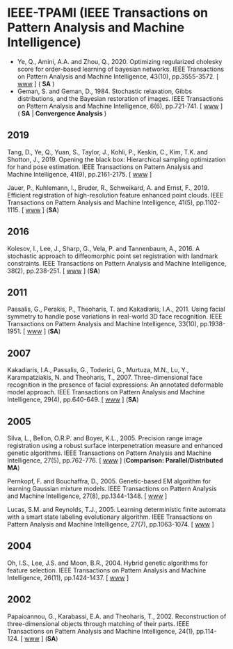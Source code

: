 # IEEE-TPAMI (IEEE Transactions on Pattern Analysis and Machine Intelligence)

* Ye, Q., Amini, A.A. and Zhou, Q., 2020. Optimizing regularized cholesky score for order-based learning of bayesian networks. IEEE Transactions on Pattern Analysis and Machine Intelligence, 43(10), pp.3555-3572. [ [www](https://ieeexplore.ieee.org/abstract/document/9079582) ] ( **SA** )
* Geman, S. and Geman, D., 1984. Stochastic relaxation, Gibbs distributions, and the Bayesian restoration of images. IEEE Transactions on Pattern Analysis and Machine Intelligence, 6(6), pp.721-741. [ [www](https://ieeexplore.ieee.org/abstract/document/4767596) ] ( **SA** | **Convergence Analysis** )

## 2019

Tang, D., Ye, Q., Yuan, S., Taylor, J., Kohli, P., Keskin, C., Kim, T.K. and Shotton, J., 2019. Opening the black box: Hierarchical sampling optimization for hand pose estimation. IEEE Transactions on Pattern Analysis and Machine Intelligence, 41(9), pp.2161-2175. [ [www](https://ieeexplore.ieee.org/abstract/document/8386667) ]

Jauer, P., Kuhlemann, I., Bruder, R., Schweikard, A. and Ernst, F., 2019. Efficient registration of high-resolution feature enhanced point clouds. IEEE Transactions on Pattern Analysis and Machine Intelligence, 41(5), pp.1102-1115. [ [www](https://ieeexplore.ieee.org/abstract/document/8352814) ] (**SA**)

## 2016

Kolesov, I., Lee, J., Sharp, G., Vela, P. and Tannenbaum, A., 2016. A stochastic approach to diffeomorphic point set registration with landmark constraints. IEEE Transactions on Pattern Analysis and Machine Intelligence, 38(2), pp.238-251. [ [www](https://ieeexplore.ieee.org/document/7130637) ] (**SA**)

## 2011

Passalis, G., Perakis, P., Theoharis, T. and Kakadiaris, I.A., 2011. Using facial symmetry to handle pose variations in real-world 3D face recognition. IEEE Transactions on Pattern Analysis and Machine Intelligence, 33(10), pp.1938-1951. [ [www](https://ieeexplore.ieee.org/abstract/document/5728826) ] (**SA**)

## 2007

Kakadiaris, I.A., Passalis, G., Toderici, G., Murtuza, M.N., Lu, Y., Karampatziakis, N. and Theoharis, T., 2007. Three-dimensional face recognition in the presence of facial expressions: An annotated deformable model approach. IEEE Transactions on Pattern Analysis and Machine Intelligence, 29(4), pp.640-649. [ [www](https://ieeexplore.ieee.org/abstract/document/4107568) ] (**SA**)

## 2005

Silva, L., Bellon, O.R.P. and Boyer, K.L., 2005. Precision range image registration using a robust surface interpenetration measure and enhanced genetic algorithms. IEEE Transactions on Pattern Analysis and Machine Intelligence, 27(5), pp.762-776. [ [www](https://ieeexplore.ieee.org/abstract/document/1407879) ] (**Comparison: Parallel/Distributed MA**)

Pernkopf, F. and Bouchaffra, D., 2005. Genetic-based EM algorithm for learning Gaussian mixture models. IEEE Transactions on Pattern Analysis and Machine Intelligence, 27(8), pp.1344-1348. [ [www](https://ieeexplore.ieee.org/abstract/document/1453522) ]

Lucas, S.M. and Reynolds, T.J., 2005. Learning deterministic finite automata with a smart state labeling evolutionary algorithm. IEEE Transactions on Pattern Analysis and Machine Intelligence, 27(7), pp.1063-1074. [ [www](https://ieeexplore.ieee.org/abstract/document/1432740) ]

## 2004

Oh, I.S., Lee, J.S. and Moon, B.R., 2004. Hybrid genetic algorithms for feature selection. IEEE Transactions on Pattern Analysis and Machine Intelligence, 26(11), pp.1424-1437. [ [www](https://ieeexplore.ieee.org/abstract/document/1335448) ]

## 2002

Papaioannou, G., Karabassi, E.A. and Theoharis, T., 2002. Reconstruction of three-dimensional objects through matching of their parts. IEEE Transactions on Pattern Analysis and Machine Intelligence, 24(1), pp.114-124. [ [www](https://ieeexplore.ieee.org/abstract/document/982888) ] (**SA**)
